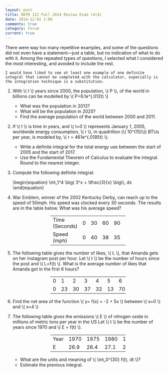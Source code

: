 ```yaml
---
layout: post
title: MATH 122 Fall 2014 Review Exam (4|4)
date: 2014-12-02 1:00
comments: true
category: forum
current: true
---
```


<div class="well">
	There were way too many repetitive examples, and some of the questions did not even have a statement—just a table, but no indication of what to do with it.  Among the repeated types of questions, I selected what I considered the most interesting, and avoided to include the rest.<br />

	I would have liked to see at least one example of one definite integral that cannot be completed with the calculator, especially is the integration technique is a substitution.
</div>

1. With <span>\\( t \\)</span> years since 2000, the population, <span>\\( P \\)<span>, of the world in billions can be modelled by <span>\\( P=6.1e^{.012t} \\)<span>
    * What was the population in 2013?
	* What will be the population in 2025?
	* Find the average population of the world between 2000 and 2011.
2. If <span>\\( t \\)</span> is time in years, and <span>\\( t=0 \\)</span> represents January 1, 2005, worldwide energy consumption, <span>\\( r \\)<span>, in quadrillion (<span>\\( 10^{15}\\)</span>) BTUs per year, is modeled by, <span>\\( r = 461e^{.0185t} \\)</span>.
	* Write a definite integral for the total energy use between the start of 2005 and the start of 2017.
	* Use the Fundamental Theorem of Calculus to evaluate the integral. Round to the nearest integer.
3. Compute the following definite integral:

	<div>
		\begin{equation}
		\int_1^4 \big( 3^x + \tfrac{3}{x} \big)\, dx	
		\end{equation}
	</div>

4. War Emblem, winner of the 2002 Kentucky Derby, can reach up to the speed of 50mph.  His speed was clocked every 30 seconds.  The results are in the table below.  What was his average speed?

	<div style="text-align:center">
		<table class="table table-border" style="width:50%; margin-left:auto; margin-right:auto;">
			<tr>
				<td>Time (Seconds)</td><td>0</td><td>30</td><td>60</td><td>90</td><td>120</td>
			</tr>
			<tr>
				<td>Speed (mph)</td><td>0</td><td>40</td><td>38</td><td>35</td><td>37</td>
			</tr>
		</table>
	</div>

5. The following table gives the number of likes, <span>\\( L \\)</span>, that Amanda gets on her instagram post per hour.  Let <span>\\( t \\)</span> be the number of hours since the post and <span>\\( L=f(t) \\)</span>.  What is the average number of likes that Amanda got in the first 6 hours?

	<div style="text-align:center">
		<table class="table table-border" style="width:50%; margin-left:auto; margin-right:auto;">
			<tr>
				<td>0</td><td>1</td><td>2</td><td>3</td><td>4</td><td>5</td><td>6</td>
			</tr>
			<tr>
				<td>0</td><td>23</td><td>30</td><td>37</td><td>32</td><td>13</td><td>70</td>
			</tr>
		</table>
	</div>

6. Find the net area of the function <span>\\( y= f(x) = -2 + 5x \\)</span> between <span>\\( x=0 \\)<span> and <span>\\( x=4 \\)</span>
7. The following table gives the emissions <span>\\( E \\)</span> of nitrogen oxide in millions of metric tons per year in the US
Let <span>\\( t \\)</span> be the number of years since 1970 and <span>\\( E = f(t) \\)</span>.

	<div style="text-align:center;">
		<table class="table table-border" style="width:50%; margin-left:auto; margin-right:auto;">
			<tr>
				<td>Year</td><td>1970</td><td>1975</td><td>1980</td><td>1985</td><td>1990</td><td>1995</td><td>2000</td>
			</tr>
			<tr>
				<td>E</td><td> 26.9</td><td>26.4</td><td> 27.1</td><td> 25.8 </td><td> 25.5</td><td> 25.9</td><td> 22.6</td>
			</tr>
		</table>
	</div>

	* What are the units and meaning of <span>\\( \int_0^{30} f(t)\, dt \\)</span>?
	* Estimate the previous integral.

